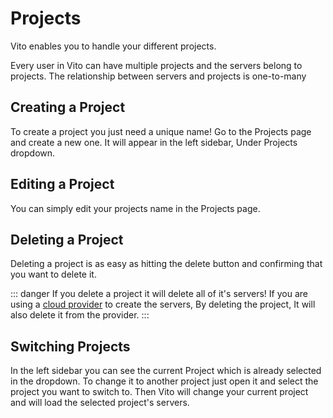 # Projects

Vito enables you to handle your different projects.

Every user in Vito can have multiple projects and the servers belong to projects. The relationship between servers and projects is one-to-many

## Creating a Project

To create a project you just need a unique name! Go to the Projects page and create a new one. It will appear in the left sidebar, Under Projects dropdown.

## Editing a Project

You can simply edit your projects name in the Projects page.

## Deleting a Project

Deleting a project is as easy as hitting the delete button and confirming that you want to delete it.

::: danger
If you delete a project it will delete all of it's servers! If you are using a [cloud provider](/settings/server-providers.md) to create the servers, By deleting the project, It will also delete it from the provider.
:::

## Switching Projects

In the left sidebar you can see the current Project which is already selected in the dropdown. To change it to another project just open it and select the project you want to switch to. Then Vito will change your current project and will load the selected project's servers.
